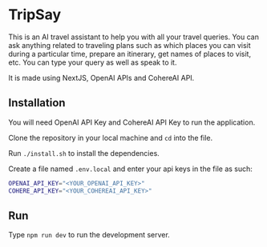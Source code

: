  # TripSay
 This is an AI travel assistant to help you with all your travel queries. You can ask anything related to traveling plans such as which places you can visit during a particular time, prepare an itinerary, get names of places to visit, etc. You can type your query as well as speak to it.
 
 It is made using NextJS, OpenAI APIs and CohereAI API.
 
 ## Installation
 You will need OpenAI API Key and CohereAI API Key to run the application.
 
 Clone the repository in your local machine and ```cd``` into the file.
 
 Run ```./install.sh``` to install the dependencies.
 
 Create a file named ```.env.local``` and enter your api keys in the file as such:
 
 ```bash
 OPENAI_API_KEY="<YOUR_OPENAI_API_KEY>"
 COHERE_API_KEY="<YOUR_COHEREAI_API_KEY>"
 ```
 ## Run
 Type ```npm run dev``` to run the development server.
